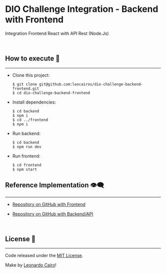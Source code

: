 # DIO Challenge Integration - Backend with Frontend

Integration Frontend React with API Rest (Node.Js)

<br/>

## How to execute 🏃
<hr/>

* Clone this project: 
  
  ```shell
  $ git clone git@github.com:leocairos/dio-challenge-backend-frontend.git
  $ cd dio-challenge-backend-frontend
  ```

* Install dependencies: 
  
  ```shell
  $ cd backend
  $ npm i
  $ cd ../frontend
  $ npm i
  ```

* Run backend: 
  
  ```shell
  $ cd backend
  $ npm run dev
  ```

* Run frontend: 
  
  ```shell
  $ cd frontend
  $ npm start
  ```

  
## Reference Implementation 👁️‍🗨️
<hr/>

  * [Repository on GitHub with Frontend](https://github.com/nathyts/dioshopping)

  * [Repository on GitHub with Backend/API](https://github.com/nathyts/api-dioshopping)

<br/>

## License 📄
<hr/>

Code released under the [MIT License](./LICENSE).

Make by [Leonardo Cairo](https://www.linkedin.com/in/leocairos/)!